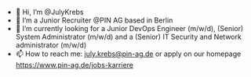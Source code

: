 - 👋 Hi, I’m @JulyKrebs
- 💞️ I’m a Junior Recruiter @PIN AG based in Berlin
- 👀 I’m currently looking for a Junior DevOps Engineer (m/w/d), (Senior) System Administrator (m/w/d) and a (Senior) IT Security and Network administrator (m/w/d)
- 📫 How to reach me: july.krebs@pin-ag.de or apply on our homepage https://www.pin-ag.de/jobs-karriere

